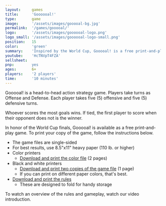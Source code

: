 ```yaml
---
layout:     games
title:      'Goooooal!'
type:       game
image:      '/assets/images/gooooal-bg.jpg'
permalink:  '/games/gooooal/'
logo:       '/assets/images/goooooal-logo.png'
logo_small: '/assets/images/goooooal-logo-small.png'
position:   15
color:      'green'
summary:    'Inspired by the World Cup, Gooooal! is a free print-and-play for 2 players, ages 6 and up.'
youtube:    'HcTNVpT4FZA'
sellsheet:
pnp:        yes
ages:       6+
players:    '2 players'
time:       '10 minutes'
---
```


Gooooal! is a head-to-head action strategy game. Players take turns as Offense and Defense. Each player takes five (5) offensive and five (5) defensive turns.

Whoever scores the most goals wins. If tied, the first player to score when their opponent does not is the winner.

In honor of the World Cup finals, Gooooal! is available as a free print-and-play game. To print your copy of the game, follow the instructions below.

- The game files are single-sided
- For best results, use 8.5"x11" heavy paper (110 lb. or higher)
- Color printers
  - <a href="/assets/files/Goooooal-Color.pdf">Download and print the color file</a> (2 pages)
- Black and white printers
  - <a href="/assets/files/Goooooal-Black-White.pdf">Download and print two copies of the game file</a> (1 page)
  - If you can print on different paper colors, that's best.
- <a href="/assets/files/Goooooal-Rules.pdf">Download and print the rules</a>
  - These are designed to fold for handy storage

To watch an overview of the rules and gameplay, watch our video introduction.
